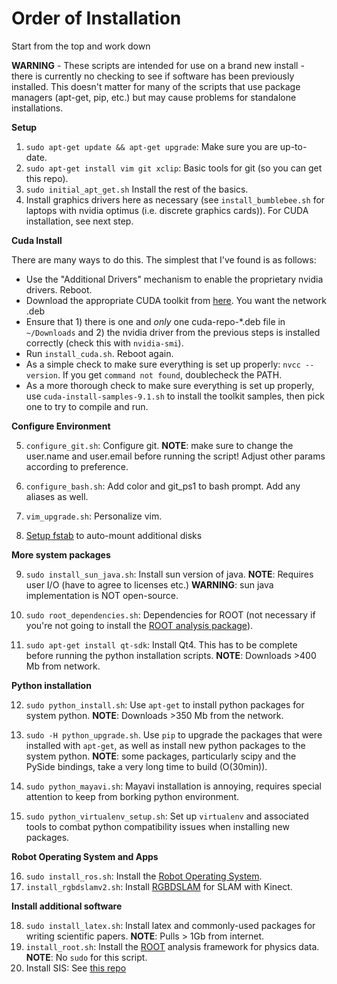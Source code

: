 # Order of Installation

Start from the top and work down

**WARNING** - These scripts are intended for use on a brand new install - there
is currently no checking to see if software has been previously installed. This
doesn't matter for many of the scripts that use package managers (apt-get, pip,
etc.) but may cause problems for standalone installations.

  **Setup**

1. `sudo apt-get update && apt-get upgrade`: Make sure you are up-to-date.
2. `sudo apt-get install vim git xclip`: Basic tools for git
   (so you can get this repo).
3. `sudo initial_apt_get.sh` Install the rest of the basics.
4. Install graphics drivers here as necessary (see `install_bumblebee.sh` for 
   laptops with nvidia optimus (i.e. discrete graphics cards)).
   For CUDA installation, see next step.

  **Cuda Install**

There are many ways to do this.
The simplest that I've found is as follows:
 - Use the "Additional Drivers" mechanism to enable the proprietary nvidia
   drivers. Reboot.
 - Download the appropriate CUDA toolkit from 
   [here](https://developer.nvidia.com/cuda-downloads?target_os=Linux). 
   You want the network .deb
 - Ensure that 1) there is one and *only* one cuda-repo-\*.deb file in 
   `~/Downloads` and 2) the nvidia driver from the previous steps is installed
   correctly (check this with `nvidia-smi`).
 - Run `install_cuda.sh`. Reboot again.
 - As a simple check to make sure everything is set up properly: `nvcc --version`.
   If you get `command not found`, doublecheck the PATH.
 - As a more thorough check to make sure everything is set up properly, use
   `cuda-install-samples-9.1.sh` to install the toolkit samples, then pick one
   to try to compile and run.

  **Configure Environment**

5. `configure_git.sh`: Configure git. **NOTE**: make sure to change the
   user.name and user.email before running the script! Adjust other params
   according to preference.
   
6. `configure_bash.sh`: Add color and git\_ps1 to bash prompt. Add any aliases
   as well.
7. `vim_upgrade.sh`: Personalize vim.
8. [Setup fstab](https://gist.github.com/rossbar/c7bb5c6e0f18631b30fe) to
   auto-mount additional disks

  **More system packages**

9. `sudo install_sun_java.sh`: Install sun version of java. **NOTE**: 
   Requires user I/O (have to agree to licenses etc.) **WARNING**: sun java
   implementation is NOT open-source.
   
10. `sudo root_dependencies.sh`: Dependencies for ROOT (not necessary if
   you're not going to install the 
   [ROOT analysis package](https://root.cern.ch/)).
   
11. `sudo apt-get install qt-sdk`: Install Qt4. This has to be complete before
   running the python installation scripts. **NOTE**: Downloads >400 Mb from
   network.
   

  **Python installation**

12. `sudo python_install.sh`: Use `apt-get` to install python packages for
   system python. **NOTE**: Downloads >350 Mb from the network.

13. `sudo -H python_upgrade.sh`. Use `pip` to upgrade the packages that were
   installed with `apt-get`, as well as install new python packages to the
   system python. **NOTE**: some packages, particularly scipy and the PySide
   bindings, take a very long time to build (O(30min)).
   
14. `sudo python_mayavi.sh`: Mayavi installation is annoying, requires special
   attention to keep from borking python environment.
   
15. `sudo python_virtualenv_setup.sh`: Set up `virtualenv` and associated
   tools to combat python compatibility issues when installing new packages.
   

  **Robot Operating System and Apps**

16. `sudo install_ros.sh`: Install the 
   [Robot Operating System](http://www.ros.org/).
17. `install_rgbdslamv2.sh`: Install 
   [RGBDSLAM](http://felixendres.github.io/rgbdslam_v2/) for SLAM with Kinect.

  **Install additional software**

18. `sudo install_latex.sh`: Install latex and commonly-used packages for
   writing scientific papers. **NOTE**: Pulls > 1Gb from internet.
19. `install_root.sh`: Install the [ROOT](https://root.cern.ch/) analysis
   framework for physics data. **NOTE**: No `sudo` for this script.
20. Install SIS: See [this repo](https://github.com/bearing/SIS/)
